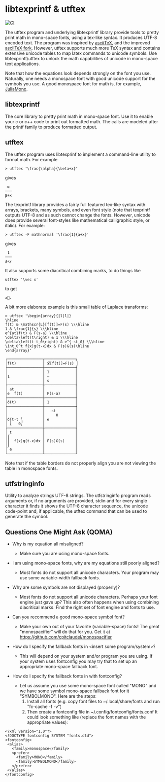 libtexprintf & utftex
=====================
[![CI](https://github.com/bartp5/libtexprintf/workflows/CI/badge.svg)](https://github.com/bartp5/libtexprintf/actions?query=workflow%3ACI)

The utftex program and underlying libtexprintf library provide tools to
pretty print math in mono-space fonts, using a tex-like syntax. It 
produces UTF-8 encoded text. The program was inspired by 
[asciiTeX](http://asciitex.sourceforge.net/), and the improved 
[asciiTeX fork](https://github.com/larseggert/asciiTeX). However, 
utftex supports much more TeX syntax and contains extensive unicode 
tables to map latex commands to unicode symbols. Use 
libtexprintf/utftex to unlock the math capabilities of unicode in 
mono-space text applications.

Note that how the equations look depends strongly on the font you use. 
Naturally, one needs a monospace font with good unicode support for the 
symbols you use. A good monospace font for math is, for example,  
[JuliaMono](https://juliamono.netlify.app/).

libtexprintf
------------
The core library to pretty print math in mono-space font. Use it to 
enable your c or c++ code to print out formatted math. The calls are 
modeled after the printf family to produce formatted output.   


utftex
------
The utftex program uses libtexprinf to implement a command-line utility 
to format math. For example:  

    > utftex '\frac{\alpha}{\beta+x}'  
gives
 
     α   
    ───  
    β+x  


The texprintf library provides a fairly full featured tex-like syntax
with arrays, brackets, many symbols, and even font style (note that 
texprintf outputs UTF-8 and as such cannot change the fonts. However,
unicode does provide several font-styles like mathematical calligraphic
style, or italic). For example:

    > utftex -F mathnormal '\frac{1}{a+x}' 
gives  

     1
    ───
    𝑎+𝑥

It also supports some diacritical combining marks, to do things like

    utftex '\vec x' 
to get
 
    x⃗.

A bit more elaborate example is this small table of Laplace transforms:

    > utftex '\begin{array}{|l|l|}  
    \hline  
    f(t) & \mathscr{L}[f(t)]=F(s) \\\hline  
    1 & \frac{1}{s} \\\hline  
    e^{at}f(t) & F(s-a) \\\hline  
    \delta\left(t\right) & 1 \\\hline  
    \delta\left(t-t_0\right) & e^{-st_0} \\\hline  
    \int_0^t f(x)g(t-x)dx & F(s)G(s)\hline  
    \end{array}'  

    ┌────────────────┬──────────────┐ 
    │f(t)            │ 𝓛[f(t)]=F(s) │  
    ├────────────────┼──────────────┤  
    │                │ 1            │  
    │1               │ ─            │  
    │                │ s            │  
    ├────────────────┼──────────────┤  
    │ at             │              │  
    │e  f(t)         │ F(s-a)       │  
    ├────────────────┼──────────────┤  
    │δ(t)            │ 1            │  
    ├────────────────┼──────────────┤  
    │                │  -st         │  
    │                │     0        │  
    │δ⎛t-t ⎞         │ e            │  
    │ ⎝   0⎠         │              │  
    ├────────────────┼──────────────┤  
    │ t              │              │  
    │⌠               │              │  
    │⎮  f(x)g(t-x)dx │ F(s)G(s)     │  
    │⌡               │              │  
    │ 0              │              │  
    └────────────────┴──────────────┘  


Note that if the table borders do not properly align you are not viewing 
the table in monospace fonts. 

utfstringinfo
-------------
Utility to analyze strings UTF-8 strings. The utfstringinfo  program 
reads  arguments or, if no arguments are provided, stdin and for every 
single character it finds it shows  the  UTF-8  character sequence, the 
unicode code-point and, if applicable, the utftex command that can be 
used to generate the symbol.  


Questions One Might Ask (QOMA)
------------------------------

* Why is my equation all misaligned?
	- Make sure you are using mono-space fonts.
	
* I am using mono-space fonts, why are my equations still poorly aligned?
	- Most fonts do not support all unicode characters. Your program 
	   may use some variable-width fallback fonts.
	   
* Why are some symbols are not displayed (properly)?
	- Most fonts do not support all unicode characters. Perhaps your 
	   font engine just gave up? This also often happens when using 
	   combining diacritical marks. Find the right set of font engine 
	   and fonts to use.
	   
* Can you recommend a good mono-space symbol font?
	- Make your own out of your favorite (variable-space) fonts! The 
	   great "monospacifier" will do that for you. Get it at 
	   https://github.com/cpitclaudel/monospacifier

* How do I specify the fallback fonts in <insert some program/system>?
	- This will depend on your system and/or program you are using. If 
	   your system uses fontconfig you may try that to set up an 
	   appropriate mono-space fallback font.

* How do I specify the fallback fonts in with fontconfig?
	- Let us assume you use some mono-space font called "MONO" and we 
	   have some symbol mono-space fallback font for it "SYMBOLMONO". 
	   Here are the steps:
	   1. Install all fonts (e.g. copy font files to 
	      ~/.local/share/fonts and run "fc-cache -f -v")
	   2. Then create a fontconfig file in 
	      ~/.config/fontconfig/fonts.conf
	      It could look something like (replace the font names with the 
	      appropriate values):
	      
```
<?xml version="1.0"?>
<!DOCTYPE fontconfig SYSTEM "fonts.dtd">
<fontconfig>
 <alias>
   <family>monospace</family>
   <prefer>
     <family>MONO</family>
     <family>SYMBOLMONO</family>
   </prefer>
 </alias>
</fontconfig>	   
```	     


